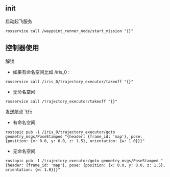 ## init

启动起飞服务
```
rosservice call /waypoint_runner_node/start_mission "{}"
```
## 控制器使用

解锁
- 如果有命名空间比如 /iris_0 :
```
rosservice call /iris_0/trajectory_executor/takeoff "{}"
```
- 无命名空间:
```
rosservice call /trajectory_executor/takeoff "{}"
```

发送航点飞行
- 有命名空间:
```
rostopic pub -1 /iris_0/trajectory_executor/goto geometry_msgs/PoseStamped "{header: {frame_id: 'map'}, pose: {position: {x: 0.0, y: 0.0, z: 1.5}, orientation: {w: 1.0}}}"
```
- 无命名空间:
```
rostopic pub -1 /trajectory_executor/goto geometry_msgs/PoseStamped "{header: {frame_id: 'map'}, pose: {position: {x: 0.0, y: 0.0, z: 1.5}, orientation: {w: 1.0}}}"
```
